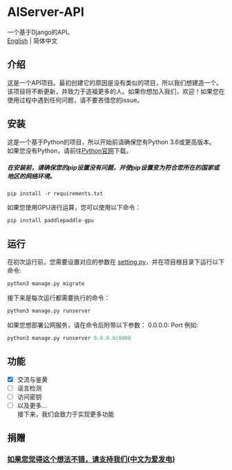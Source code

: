 # AIServer-API
一个基于Django的API。   
[English](README.md) | 简体中文

## 介绍
这是一个API项目。最初创建它的原因是没有类似的项目，所以我们想建造一个。该项目将不断更新，并致力于造福更多的人。如果你想加入我们，欢迎！如果您在使用过程中遇到任何问题，请不要吝惜您的issue。

## 安装
这是一个基于Python的项目，所以开始前请确保您有Python 3.6或更高版本。  
如果您没有Python，请前往[Python官网](https://www.python.org)下载。  
##### 在安装前，请**确保您的pip设置没有问题**，并使pip设置变为符合您所在的国家或地区的网络环境。  
```py
pip install -r requirements.txt
```
如果您使用GPU进行运算，您可以使用以下命令：  
```py
pip install paddlepaddle-gpu
```

## 运行
在初次运行前，您需要设置对应的参数在 [setting.py](https://github.com/MomentQYC/AIServer-API/blob/master/aichat/settings.py)，并在项目根目录下运行以下命令:
```py
python3 manage.py migrate
```
接下来是每次运行都需要执行的命令：
```py
python3 manage.py runserver
```
如果您想部署公网服务，请在命令后附带以下参数：
0.0.0.0: Port
例如:
```py
python3 manage.py runserver 0.0.0.0:8000
```

## 功能
- [x] 交流与鉴黄  
- [ ] 谣言检测  
- [ ] 访问密钥  
- [ ] 以及更多...  
接下来，我们会致力于实现更多功能

## 捐赠
### [如果您觉得这个想法不错，请支持我们(中文为爱发电)](https://afdian.net/@yateam)
